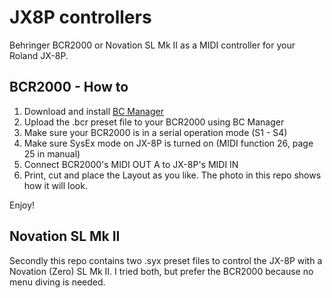 # JX8P controllers

Behringer BCR2000 or Novation SL Mk II as a MIDI controller for your Roland JX-8P.

## BCR2000 - How to

1. Download and install [BC Manager](https://mountainutilities.eu/bcmanager)
2. Upload the .bcr preset file to your BCR2000 using BC Manager
3. Make sure your BCR2000 is in a serial operation mode (S1 - S4)
4. Make sure SysEx mode on JX-8P is turned on (MIDI function 26, page 25 in manual)
5. Connect BCR2000's MIDI OUT A to JX-8P's MIDI IN
6. Print, cut and place the Layout as you like. The photo in this repo shows how it will look.

Enjoy!

## Novation SL Mk II

Secondly this repo contains two .syx preset files to control the JX-8P with a Novation (Zero) SL Mk II. I tried both, but prefer the BCR2000 because no menu diving is needed.

